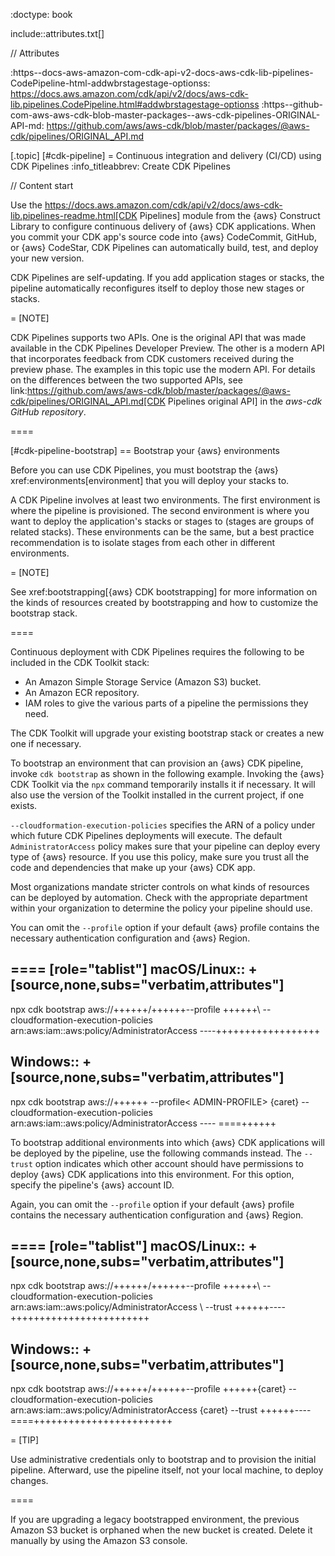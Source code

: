 :doctype: book

include::attributes.txt[]

// Attributes

:https--docs-aws-amazon-com-cdk-api-v2-docs-aws-cdk-lib-pipelines-CodePipeline-html-addwbrstagestage-optionss: https://docs.aws.amazon.com/cdk/api/v2/docs/aws-cdk-lib.pipelines.CodePipeline.html#addwbrstagestage-optionss
:https--github-com-aws-aws-cdk-blob-master-packages--aws-cdk-pipelines-ORIGINAL-API-md: https://github.com/aws/aws-cdk/blob/master/packages/@aws-cdk/pipelines/ORIGINAL_API.md

[.topic]
[#cdk-pipeline]
= Continuous integration and delivery (CI/CD) using CDK Pipelines
:info_titleabbrev: Create CDK Pipelines

// Content start

Use the  https://docs.aws.amazon.com/cdk/api/v2/docs/aws-cdk-lib.pipelines-readme.html[CDK Pipelines] module from the \{aws} Construct Library to configure continuous delivery of \{aws} CDK applications. When you commit your CDK app's source code into \{aws} CodeCommit, GitHub, or \{aws} CodeStar, CDK Pipelines can automatically build, test, and deploy your new version.

CDK Pipelines are self-updating. If you add application stages or stacks, the pipeline automatically reconfigures itself to deploy those new stages or stacks.

= [NOTE]

CDK Pipelines supports two APIs. One is the original API that was made available in the CDK Pipelines Developer Preview. The other is a modern API that incorporates feedback from CDK customers received during the preview phase. The examples in this topic use the modern API. For details on the differences between the two supported APIs, see link:https://github.com/aws/aws-cdk/blob/master/packages/@aws-cdk/pipelines/ORIGINAL_API.md[CDK Pipelines original API] in the _aws-cdk GitHub repository_.

====

[#cdk-pipeline-bootstrap]
== Bootstrap your \{aws} environments

Before you can use CDK Pipelines, you must bootstrap the \{aws} xref:environments[environment] that you will deploy your stacks to.

A CDK Pipeline involves at least two environments. The first environment is where the pipeline is provisioned. The second environment is where you want to deploy the application's stacks or stages to (stages are groups of related stacks). These environments can be the same, but a best practice recommendation is to isolate stages from each other in different environments.

= [NOTE]

See xref:bootstrapping[\{aws} CDK bootstrapping] for more information on the kinds of resources created by bootstrapping and how to customize the bootstrap stack.

====

Continuous deployment with CDK Pipelines requires the following to be included in the CDK Toolkit stack:

* An Amazon Simple Storage Service (Amazon S3) bucket.
* An Amazon ECR repository.
* IAM roles to give the various parts of a pipeline the permissions they need.

The CDK Toolkit will upgrade your existing bootstrap stack or creates a new one if necessary.

To bootstrap an environment that can provision an \{aws} CDK pipeline, invoke `cdk bootstrap` as shown in the following example. Invoking the \{aws} CDK Toolkit via the `npx` command temporarily installs it if necessary. It will also use the version of the Toolkit installed in the current project, if one exists.

`--cloudformation-execution-policies` specifies the ARN of a policy under which future CDK Pipelines deployments will execute. The default `AdministratorAccess` policy makes sure that your pipeline can deploy every type of \{aws} resource. If you use this policy, make sure you trust all the code and dependencies that make up your \{aws} CDK app.

Most organizations mandate stricter controls on what kinds of resources can be deployed by automation. Check with the appropriate department within your organization to determine the policy your pipeline should use.

You can omit the `--profile` option if your default \{aws} profile contains the necessary authentication configuration and \{aws} Region.

====
[role="tablist"]
macOS/Linux::
+
[source,none,subs="verbatim,attributes"]
---
npx cdk bootstrap aws://+++<ACCOUNT-NUMBER>+++/+++<REGION>+++--profile +++<ADMIN-PROFILE>+++\ --cloudformation-execution-policies arn:aws:iam::aws:policy/AdministratorAccess ----+++</ADMIN-PROFILE>++++++</REGION>++++++</ACCOUNT-NUMBER>+++

Windows::
+
[source,none,subs="verbatim,attributes"]
---
npx cdk bootstrap aws://+++<ACCOUNT-NUMBER>+++</REGION> --profile< ADMIN-PROFILE> {caret} --cloudformation-execution-policies arn:aws:iam::aws:policy/AdministratorAccess ---- ====+++</ACCOUNT-NUMBER>+++

To bootstrap additional environments into which \{aws} CDK applications will be deployed by the pipeline, use the following commands instead. The `--trust` option indicates which other account should have permissions to deploy \{aws} CDK applications into this environment. For this option, specify the pipeline's \{aws} account ID.

Again, you can omit the `--profile` option if your default \{aws} profile contains the necessary authentication configuration and \{aws} Region.

====
[role="tablist"]
macOS/Linux::
+
[source,none,subs="verbatim,attributes"]
---
npx cdk bootstrap aws://+++<ACCOUNT-NUMBER>+++/+++<REGION>+++--profile +++<ADMIN-PROFILE>+++\ --cloudformation-execution-policies arn:aws:iam::aws:policy/AdministratorAccess \ --trust +++<PIPELINE-ACCOUNT-NUMBER>+++----+++</PIPELINE-ACCOUNT-NUMBER>++++++</ADMIN-PROFILE>++++++</REGION>++++++</ACCOUNT-NUMBER>+++

Windows::
+
[source,none,subs="verbatim,attributes"]
---
npx cdk bootstrap aws://+++<ACCOUNT-NUMBER>+++/+++<REGION>+++--profile +++<ADMIN-PROFILE>+++{caret} --cloudformation-execution-policies arn:aws:iam::aws:policy/AdministratorAccess {caret} --trust +++<PIPELINE-ACCOUNT-NUMBER>+++---- ====+++</PIPELINE-ACCOUNT-NUMBER>++++++</ADMIN-PROFILE>++++++</REGION>++++++</ACCOUNT-NUMBER>+++

= [TIP]

Use administrative credentials only to bootstrap and to provision the initial pipeline. Afterward, use the pipeline itself, not your local machine, to deploy changes.

====

If you are upgrading a legacy bootstrapped environment, the previous Amazon S3 bucket is orphaned when the new bucket is created. Delete it manually by using the Amazon S3 console.

